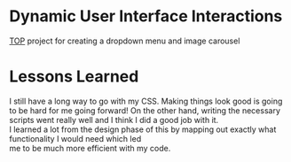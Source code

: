 # Dynamic User Interface Interactions #

[TOP](https://www.theodinproject.com/lessons/node-path-javascript-dynamic-user-interface-interactions) project for creating a dropdown menu and image carousel  

# Lessons Learned #  
I still have a long way to go with my CSS. Making things look good is going to be hard for me going forward!
On the other hand, writing the necessary scripts went really well and I think I did a good job with it.  
I learned a lot from the design phase of this by mapping out exactly what functionality I would need which led  
me to be much more efficient with my code.
